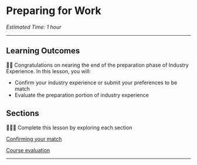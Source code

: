 
# Preparing for Work
*Estimated Time: 1 hour*

---

## **Learning Outcomes**

🎉🎉 Congratulations on nearing the end of the preparation phase of Industry Experience. In this lesson, you will: 

- Confirm your industry experience or submit your preferences to be match
- Evaluate the preparation portion of industry experience



## Sections

<aside>

👩🏿‍🏫 Complete this lesson by exploring each section

</aside>

[Confirming your match](/lessons/preparation/assignment.md)

[Course evaluation](/lessons/preparation/course-eval.md)

---
